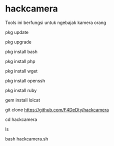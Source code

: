 # hackcamera
Tools ini berfungsi untuk ngebajak kamera orang

pkg update

pkg upgrade

pkg install bash
 
pkg install php

pkg install wget 

pkg install openssh

pkg install ruby

gem install lolcat

git clone https://github.com/F4DeDty/hackcamera

cd hackcamera

ls

bash hackcamera.sh
